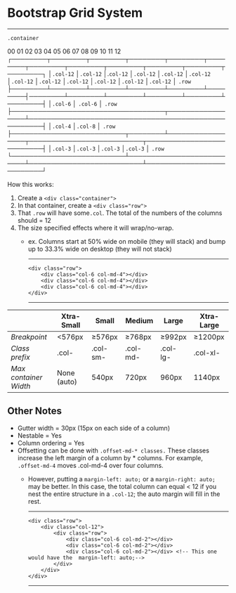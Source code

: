 # Bootstrap Grid System

---

```
.container
```
00      01       02       03       04       05       06       07       08       09       10       11       12
┌────────┬────────┬────────┬────────┬────────┬────────┬────────┬────────┬────────┬────────┬────────┬────────┐
│``.col-12`` │``.col-12`` │.``col-12`` │``.col-12`` │``.col-12`` │``.col-12`` │``.col-12`` │``.col-12`` │``.col-12`` │``.col-12`` │``.col-12`` │``.col-12`` │ ``.row``
├────────┴────────┴────────┴────────┴────────┴────────┤────────┴────────┴────────┴────────┴────────┴────────┤
│``.col-6``                                               │ ``.col-6``                                              │ ``.row``
├───────────────────────────────────┬─────────────────┴─────────────────────────────────────────────────────┤
│``.col-4``                             │``.col-8``                                                                 │ ``.row``
├──────────────────────────┬────────┴─────────────────┬──────────────────────────┬──────────────────────────┤
│``.col-3``                    │``.col-3``                    │``.col-3``                    │``.col-3``                    │ ``.row``
└──────────────────────────┴──────────────────────────┴──────────────────────────┴──────────────────────────┘


How this works: 
1. Create a `<div class="container">`
2. In that container, create a `<div class="row">`
3. That `.row` will have some`.col`. The total of the numbers of the columns should = 12 
4. The size specified effects where it will wrap/no-wrap. 
    - ex. Columns start at 50% wide on mobile (they will stack) and bump up to 33.3% wide on desktop (they will not stack)

        ---

        ```
        <div class="row">
            <div class="col-6 col-md-4"></div>
            <div class="col-6 col-md-4"></div>
            <div class="col-6 col-md-4"></div>
        </div>
        ```

        ---



|                       	| **Xtra-Small** 	| **Small** 	| **Medium** 	| **Large** 	| **Xtra-Large** 	|
|-----------------------	|----------------	|-----------	|------------	|-----------	|----------------	|
| _Breakpoint_          	| <576px         	| ≥576px    	| ≥768px     	| ≥992px    	| ≥1200px        	|
| _Class prefix_        	| .col-          	| .col-sm-  	| .col-md-   	| .col-lg-  	| .col-xl-       	|
| _Max container Width_ 	| None (auto)    	| 540px     	| 720px      	| 960px     	| 1140px         	|

## Other Notes 

- Gutter width = 30px (15px on each side of a column)
- Nestable = Yes
- Column ordering = Yes
- Offsetting can be done with `.offset-md-* classes.` These classes increase the left margin of a column by * columns. For example, `.offset-md-4` moves .col-md-4 over four columns.
    - However, putting a `margin-left: auto;` or a `margin-right: auto;` may be better. In this case, the total column can equal < 12 if you nest the entire structure in a `.col-12`; the auto margin will fill in the rest.

        ---

        ```
        <div class="row">
            <div class="col-12">
                <div class="row">
                    <div class="col-6 col-md-2"></div>
                    <div class="col-6 col-md-2"></div>
                    <div class="col-6 col-md-2"></div> <!-- This one would have the  margin-left: auto;-->
                </div>
            </div>
        </div>
        ```

        ---